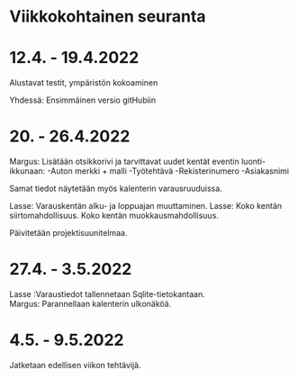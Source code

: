 # Viikkokohtainen seuranta

# 12.4. - 19.4.2022
Alustavat testit, ympäristön kokoaminen

Yhdessä: Ensimmäinen versio gitHubiin

# 20. - 26.4.2022
Margus: Lisätään otsikkorivi ja tarvittavat uudet kentät eventin luonti-ikkunaan:
-Auton merkki + malli
-Työtehtävä
-Rekisterinumero
-Asiakasnimi

Samat tiedot näytetään myös kalenterin varausruuduissa.

Lasse: Varauskentän alku- ja loppuajan muuttaminen.
Lasse: Koko kentän siirtomahdollisuus.
  Koko kentän muokkausmahdollisuus.

Päivitetään projektisuunitelmaa.

# 27.4. - 3.5.2022
Lasse :Varaustiedot tallennetaan Sqlite-tietokantaan. <br/>
Margus: Parannellaan kalenterin ulkonäköä.

# 4.5. - 9.5.2022
Jatketaan edellisen viikon tehtävijä.
